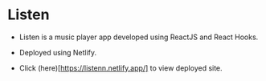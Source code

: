 # Listen

- Listen is a music player app developed using ReactJS and React Hooks.

- Deployed using Netlify.

- Click (here)[https://listenn.netlify.app/] to view deployed site.
